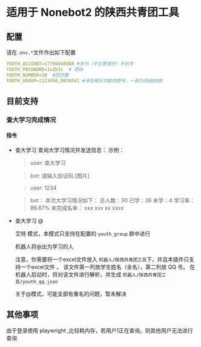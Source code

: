 # 适用于 Nonebot2 的陕西共青团工具

## 配置

请在`.env.*`文件作出如下配置

```yml
YOUTH_ACCOUNT=17766668888 #支书（平台管理员）手机号
YOUTH_PASSWORD=1a2b3c  # 密码
YOUTH_NUMBER=30  #团员数
YOUTH_GROUP=[123456,987654] #涉及相关功能的群号，一般为班级QQ群
```

## 目前支持

### 查大学习完成情况

#### 指令

- 查大学习
  查询大学习情况并发送信息：
  示例：

  > user:   查大学习
  >

  > bot:  请输入验证码 [图片]
  >

  > user: 1234
  >

  > bot：
  > 本次大学习情况如下：
  > 总人数：30
  > 已学：26
  > 未学：4
  > 学习率：86.67%
  > 未完成名单：
  > xxx
  > xxx
  > xx
  > xxxx
  >
- 查大学习 @

  艾特 模式，本模式只支持在配置的 `youth_group` 群中进行

  机器人将@出为学习的人

  注意，你需要将一个excel文件放入 `机器人/陕西共青团工具`下，并且本插件只支持一个excel文件 。
  该文件第一列放学生姓名（全名），第二列放 QQ 号。
  在 机器人启动时，将对该文件进行解析，并生成 `机器人/陕西共青团工具/youth_qq.json`

  关于@模式，可能支部有重名的问题，暂未解决

## 其他事项

由于登录使用 playwright ,比较耗内存，若用户1正在查询，则其他用户无法进行查询
